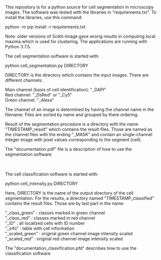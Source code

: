 This repository is for a python source for cell segmentation in microscopy images. The software was tested with the libraries in "requirements.txt". To install the libraries, use this command:

python -m pip install -r requirements.txt

Note: older versions of Scikit-Image gave wrong results in computing local maxima which is used for clustering. The applications are running with Python 3.7.5.


The cell segmentation software is started with:

python cell_segmentation.py DIRECTORY

DIRECTORY is the directory which contains the input images. There are different channels:

Main channel (basis of cell identification): "<span>&#95;</span>DAPI"<br> 
Red channel: "<span>&#95;</span>DsRed" or "<span>&#95;</span>Cy5"<br>
Green channel: "<span>&#95;</span>Alexa"<br>

The channel of an image is determined by having the channel name in the filename. Files are sorted by name and grouped by there ordering.


Result of the segmentation procedure is a directory with the name "TIMESTAMP_result" which contains the result files. Those are named as the channel files with the ending "<span>&#95;</span>MASK" and contain an single-channel integer image with pixel values corresponding to the segment (cell).

The "documentation.pdf" file is a description of how to use the segmentation software.

<br><br>
The cell classification software is started with:

python cell_intensity.py DIRECTORY

Here, DIRECTORY is the name of the output directory of the cell segmentation. For the results, a directory named "TIMESTAMP_classified" contains the result files. Those are by last part in the name:

"<span>&#95;</span>class_green" : classes marked in green channel<br>
"<span>&#95;</span>class_red" : classes marked in red channel<br>
"<span>&#95;</span>ID" : all localized cells with ID number<br>
"<span>&#95;</span>info" : table with cell information<br>
"<span>&#95;</span>scaled_green" : original green channel image intensity scaled<br>
"<span>&#95;</span>scaled_red" : original red channel image intensity scaled<br>

The "documentation_classification.pfd" describes how to use the classification software.
